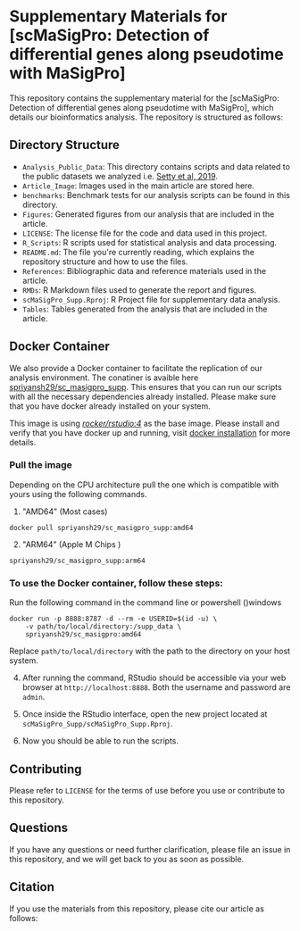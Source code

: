 # Supplementary Materials for [scMaSigPro: Detection of differential genes along pseudotime with MaSigPro]

This repository contains the supplementary material for the [scMaSigPro: Detection of differential genes along pseudotime with MaSigPro], which details our bioinformatics analysis. The repository is structured as follows:

## Directory Structure
- `Analysis_Public_Data`: This directory contains scripts and data related to the public datasets we analyzed i.e. [Setty et al, 2019](https://www.nature.com/articles/s41587-019-0068-4). 
- `Article_Image`: Images used in the main article are stored here.
- `benchmarks`: Benchmark tests for our analysis scripts can be found in this directory.
- `Figures`: Generated figures from our analysis that are included in the article.
- `LICENSE`: The license file for the code and data used in this project.
- `R_Scripts`: R scripts used for statistical analysis and data processing.
- `README.md`: The file you're currently reading, which explains the repository structure and how to use the files.
- `References`: Bibliographic data and reference materials used in the article.
- `RMDs`: R Markdown files used to generate the report and figures.
- `scMaSigPro_Supp.Rproj`: R Project file for supplementary data analysis.
- `Tables`: Tables generated from the analysis that are included in the article.

## Docker Container
We also provide a Docker container to facilitate the replication of our analysis environment. The conatiner is avaible here [spriyansh29/sc_masigpro_supp](https://hub.docker.com/repository/docker/spriyansh29/sc_masigpro/general). This ensures that you can run our scripts with all the necessary dependencies already installed. Please make sure that you have docker already installed on your system.

This image is using *[rocker/rstudio:4](https://hub.docker.com/layers/rocker/rstudio/4/images/sha256-f8c7260993558a5683ae6874c602233c6ceff962b351476625e149ae38a3a41e?context=explore)* as the base image. Please install and verify that you have docker up and running, visit [docker installation](https://docs.docker.com/engine/install/) for more details.

### Pull the image
Depending on the CPU architecture pull the one which is compatible with yours using the following commands.

1. "AMD64" (Most cases)
```
docker pull spriyansh29/sc_masigpro_supp:amd64
```

2. "ARM64" (Apple M Chips )
```
spriyansh29/sc_masigpro_supp:arm64
```

### To use the Docker container, follow these steps:

Run the following command in the command line or powershell ()windows
```
docker run -p 8888:8787 -d --rm -e USERID=$(id -u) \
    -v path/to/local/directory:/supp_data \
    spriyansh29/sc_masigpro:amd64
```

Replace `path/to/local/directory` with the path to the directory on your host system.

4. After running the command, RStudio should be accessible via your web browser at `http://localhost:8888`. Both the username and password are `admin`.

5. Once inside the RStudio interface, open the new project located at `scMaSigPro_Supp/scMaSigPro_Supp.Rproj`.

6. Now you should be able to run the scripts.

## Contributing

Please refer to `LICENSE` for the terms of use before you use or contribute to this repository.

## Questions

If you have any questions or need further clarification, please file an issue in this repository, and we will get back to you as soon as possible.

## Citation

If you use the materials from this repository, please cite our article as follows: 